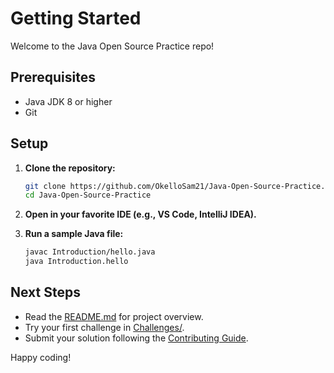 # Getting Started

Welcome to the Java Open Source Practice repo!

## Prerequisites

- Java JDK 8 or higher
- Git

## Setup

1. **Clone the repository:**
   ```sh
   git clone https://github.com/OkelloSam21/Java-Open-Source-Practice.git
   cd Java-Open-Source-Practice
   ```

2. **Open in your favorite IDE (e.g., VS Code, IntelliJ IDEA).**

3. **Run a sample Java file:**
   ```sh
   javac Introduction/hello.java
   java Introduction.hello
   ```

## Next Steps

- Read the [README.md](../README.md) for project overview.
- Try your first challenge in [Challenges/](../Challenges/).
- Submit your solution following the [Contributing Guide](../.github/CONTRIBUTING.md).

Happy coding!